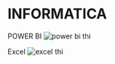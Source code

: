 # INFORMATICA

POWER BI
![power bi thi](https://github.com/ThiagoOLMoraes/INFORMATICA/assets/162645820/98b0dca5-e31d-4106-8be1-02866e1886f1)

Excel
![excel thi](https://github.com/ThiagoOLMoraes/INFORMATICA/assets/162645820/2e56a9b9-0df6-4f1d-af7c-1864079908e9)


